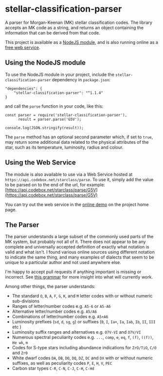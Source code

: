 # stellar-classification-parser
A parser for Morgan-Keenan (MK) stellar classification codes. The library accepts an MK code as a string, and returns an object containing the information that can be derived from that code.

This project is available as a [NodeJS module](https://www.npmjs.com/package/stellar-classification-parser), and is also running online as a [free web service](https://api.codebox.net/starclass/parse/G5V).


## Using the NodeJS module
To use the NodeJS module in your project, include the `stellar-classification-parser` dependency in `package.json`:

    "dependencies": {
        "stellar-classification-parser": "^1.1.4"
    }

and call the `parse` function in your code, like this:

    const parser = require('stellar-classification-parser'),
          result = parser.parse('G5V');
    
    console.log(JSON.stringify(result));


The `parse` method has an optional second parameter which, if set to `true`, may return some additional data related to the physical attributes of the star, such as its temperature, luminosity, radius and colour.

## Using the Web Service
The module is also available to use via a Web Service hosted at `https://api.codebox.net/starclass/parse`. To use it, simply add the value to be parsed on to the end of the url, for example: [https://api.codebox.net/starclass/parse/G5V](https://api.codebox.net/starclass/parse/G5V)

You can try out the web service in the [online demo](https://codebox.net/pages/star-classification-parser-web-service#demo) on the project home page.

## The Parser
The parser understands a large subset of the commonly used parts of the MK system, but probably not all of it. There does not appear to be any complete and universally accepted definition of exactly what notation is valid and what isn't. I found various online sources using different notation to indicate the same thing, and many examples of dialects that seem to be unique to a particular author and not used anywhere else.

I'm happy to accept pull requests if anything important is missing or incorrect. See [this grammar](https://github.com/codebox/stellar-classification-parser/blob/master/grammar.txt) for more insight into what will currently work.

Among other things, the parser understands:
    
* The standard `O`, `B`, `A`, `F`, `G`, `K`, and `M` letter codes with or without numeric sub-divisions
* Ranges of letter/number codes e.g. `A5-6` or `A5-A6`
* Alternative letter/number codes e.g. `A5/A6`
* Combinations of letter/number codes e.g. `A5+A6`
* Luminosity prefixes (`sd`, `d`, `sg`, `g`) or suffixes (`0`, `I`, `Ia+`, `Ia`, `Iab`, `Ib`, `II`, `III` etc )
* Luminosity suffix ranges and alternatives e.g. `O7V-VI` and `O7V/VI`
* Numerous spectral peculiarity codes e.g. `...`, `comp`, `e`, `eq`, `f`, `(f)`, `((f))`, `He wk`, `m`
* Codes for S-type stars including abundance indications for `ZrO/TiO`, `C/O` and `ZrO`
* White dwarf codes `DA`, `DB`, `DO`, `DQ`, `DZ`, `DC` and `DX` with or without numeric suffixes, as well as peculiarity codes `P`, `E`, `H`, `V`, `PEC`
* Carbon star types `C-R`, `C-N`, `C-J`, `C-H`, `C-Hd`
